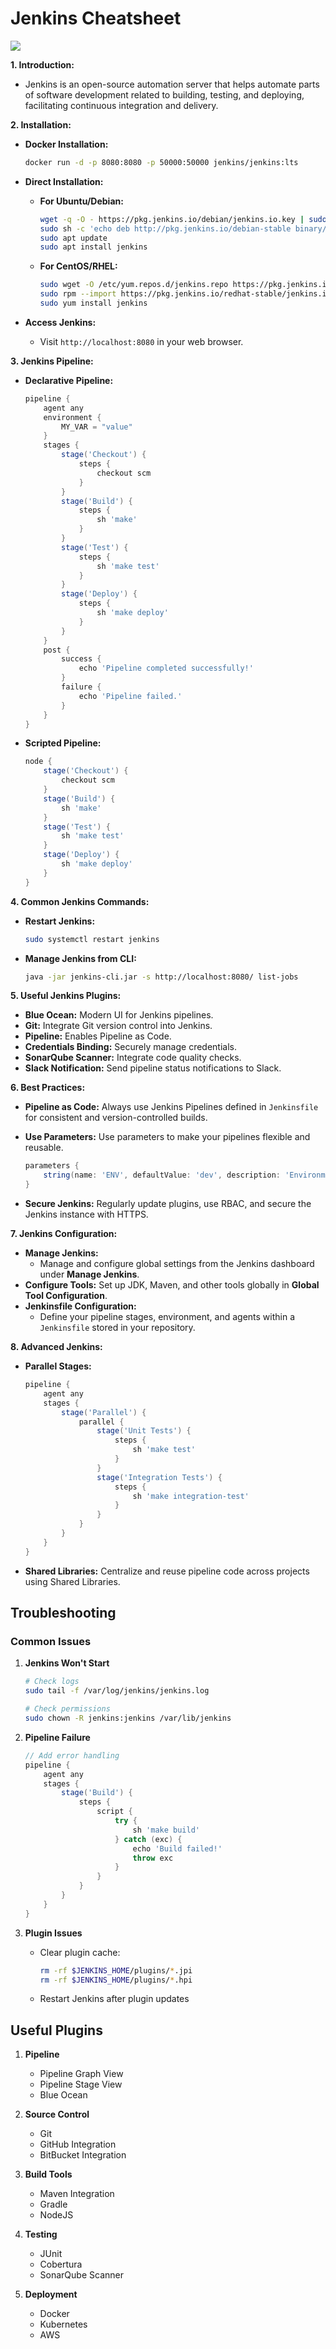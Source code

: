 # Jenkins Cheatsheet

![](https://imgur.com/jWGs9lH.png)

**1. Introduction:**

- Jenkins is an open-source automation server that helps automate parts of software development related to building, testing, and deploying, facilitating continuous integration and delivery.

**2. Installation:**

- **Docker Installation:**

  ```bash
  docker run -d -p 8080:8080 -p 50000:50000 jenkins/jenkins:lts
  ```

- **Direct Installation:**

  - **For Ubuntu/Debian:**

    ```bash
    wget -q -O - https://pkg.jenkins.io/debian/jenkins.io.key | sudo apt-key add -
    sudo sh -c 'echo deb http://pkg.jenkins.io/debian-stable binary/ > /etc/apt/sources.list.d/jenkins.list'
    sudo apt update
    sudo apt install jenkins
    ```

  - **For CentOS/RHEL:**

    ```bash
    sudo wget -O /etc/yum.repos.d/jenkins.repo https://pkg.jenkins.io/redhat-stable/jenkins.repo
    sudo rpm --import https://pkg.jenkins.io/redhat-stable/jenkins.io.key
    sudo yum install jenkins
    ```

- **Access Jenkins:**
  - Visit `http://localhost:8080` in your web browser.

**3. Jenkins Pipeline:**

- **Declarative Pipeline:**

  ```groovy
  pipeline {
      agent any
      environment {
          MY_VAR = "value"
      }
      stages {
          stage('Checkout') {
              steps {
                  checkout scm
              }
          }
          stage('Build') {
              steps {
                  sh 'make'
              }
          }
          stage('Test') {
              steps {
                  sh 'make test'
              }
          }
          stage('Deploy') {
              steps {
                  sh 'make deploy'
              }
          }
      }
      post {
          success {
              echo 'Pipeline completed successfully!'
          }
          failure {
              echo 'Pipeline failed.'
          }
      }
  }
  ```

- **Scripted Pipeline:**

  ```groovy
  node {
      stage('Checkout') {
          checkout scm
      }
      stage('Build') {
          sh 'make'
      }
      stage('Test') {
          sh 'make test'
      }
      stage('Deploy') {
          sh 'make deploy'
      }
  }
  ```

**4. Common Jenkins Commands:**

- **Restart Jenkins:**

  ```bash
  sudo systemctl restart jenkins
  ```

- **Manage Jenkins from CLI:**

  ```bash
  java -jar jenkins-cli.jar -s http://localhost:8080/ list-jobs
  ```

**5. Useful Jenkins Plugins:**

- **Blue Ocean:** Modern UI for Jenkins pipelines.
- **Git:** Integrate Git version control into Jenkins.
- **Pipeline:** Enables Pipeline as Code.
- **Credentials Binding:** Securely manage credentials.
- **SonarQube Scanner:** Integrate code quality checks.
- **Slack Notification:** Send pipeline status notifications to Slack.

**6. Best Practices:**

- **Pipeline as Code:** Always use Jenkins Pipelines defined in `Jenkinsfile` for consistent and version-controlled builds.
- **Use Parameters:** Use parameters to make your pipelines flexible and reusable.

  ```groovy
  parameters {
      string(name: 'ENV', defaultValue: 'dev', description: 'Environment')
  }
  ```

- **Secure Jenkins:** Regularly update plugins, use RBAC, and secure the Jenkins instance with HTTPS.

**7. Jenkins Configuration:**

- **Manage Jenkins:**
  - Manage and configure global settings from the Jenkins dashboard under **Manage Jenkins**.
- **Configure Tools:** Set up JDK, Maven, and other tools globally in **Global Tool Configuration**.
- **Jenkinsfile Configuration:**
  - Define your pipeline stages, environment, and agents within a `Jenkinsfile` stored in your repository.

**8. Advanced Jenkins:**

- **Parallel Stages:**

  ```groovy
  pipeline {
      agent any
      stages {
          stage('Parallel') {
              parallel {
                  stage('Unit Tests') {
                      steps {
                          sh 'make test'
                      }
                  }
                  stage('Integration Tests') {
                      steps {
                          sh 'make integration-test'
                      }
                  }
              }
          }
      }
  }
  ```

- **Shared Libraries:** Centralize and reuse pipeline code across projects using Shared Libraries.

## **Troubleshooting**

### **Common Issues**

1. **Jenkins Won't Start**
   ```bash
   # Check logs
   sudo tail -f /var/log/jenkins/jenkins.log
   
   # Check permissions
   sudo chown -R jenkins:jenkins /var/lib/jenkins
   ```

2. **Pipeline Failure**
   ```groovy
   // Add error handling
   pipeline {
       agent any
       stages {
           stage('Build') {
               steps {
                   script {
                       try {
                           sh 'make build'
                       } catch (exc) {
                           echo 'Build failed!'
                           throw exc
                       }
                   }
               }
           }
       }
   }
   ```

3. **Plugin Issues**
   - Clear plugin cache:
     ```bash
     rm -rf $JENKINS_HOME/plugins/*.jpi
     rm -rf $JENKINS_HOME/plugins/*.hpi
     ```
   - Restart Jenkins after plugin updates

## **Useful Plugins**

1. **Pipeline**
   - Pipeline Graph View
   - Pipeline Stage View
   - Blue Ocean

2. **Source Control**
   - Git
   - GitHub Integration
   - BitBucket Integration

3. **Build Tools**
   - Maven Integration
   - Gradle
   - NodeJS

4. **Testing**
   - JUnit
   - Cobertura
   - SonarQube Scanner

5. **Deployment**
   - Docker
   - Kubernetes
   - AWS
